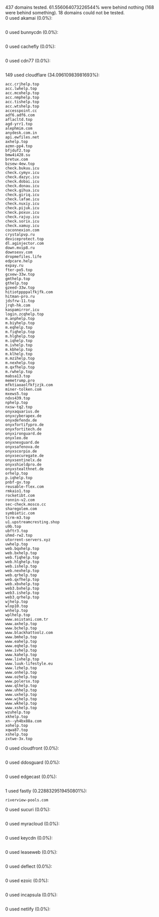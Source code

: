 437 domains tested. 61.556064073226544% were behind nothing (168 were behind something). 18 domains could not be tested.<br>
0 used akamai (0.0%):
```

```

0 used bunnycdn (0.0%):
```

```

0 used cachefly (0.0%):
```

```

0 used cdn77 (0.0%):
```

```

149 used cloudflare (34.09610983981693%):
```
acc.crjhelp.top
acc.lwhelp.top
acc.mcohelp.top
acc.nmphelp.top
acc.tishelp.top
acc.wtshelp.top
accesspoint.cc
adf6.adf6.com
aflacltd.top
agd-yrr1.top
alephmim.com
anydesk.com.in
api.ewfiles.net
axhelp.top
azmn-pp4.top
bfjduf2.top
bmw4i428.su
bretux.com
bzsew-4ew.top
check.bukuu.icu
check.cymyv.icu
check.dazyc.icu
check.dobai.icu
check.donau.icu
check.gihua.icu
check.giriq.icu
check.lafae.icu
check.nuxiy.icu
check.pijuk.icu
check.poxuv.icu
check.rajuy.icu
check.sorix.icu
check.xamuy.icu
coconnexion.com
crystalpvp.ru
deviceprotect.top
dl.aginjector.com
down.mvip8.ru
downsexv.com
dropmefiles.life
edpcare.help
expay.ru
fter-po5.top
gcxew-33w.top
gmthelp.top
gthelp.top
gzeed-33w.top
hitiotppppalfkjfk.com
hitman-pro.ru
jdsfrw-11.top
jrqh-hk.com
kaspamirror.icu
login.zcqhelp.top
m.anphelp.top
m.biyhelp.top
m.eqhelp.top
m.fiqhelp.top
m.hlghelp.top
m.iqhelp.top
m.ivhelp.top
m.kbhelp.top
m.klhelp.top
m.mzihelp.top
m.nexhelp.top
m.qxfhelp.top
m.rwhelp.top
mabsa13.top
memetrump.pro
mfktiaoaolfkfjzjk.com
miner-tolken.com
mxews5.top
ndxs439.top
nphelp.top
nxsw-tq2.top
onyxaquarius.de
onyxcyberapex.de
onyxdefendx.de
onyxfortifypro.de
onyxfortitech.de
onyxironguard.de
onyxleo.de
onyxnexguard.de
onyxsafenova.de
onyxscorpio.de
onyxsecuregate.de
onyxsentinelx.de
onyxshieldpro.de
onyxstealthnet.de
orhelp.top
p.iqhelp.top
pnbf-gv.top
reusable-flex.com
rmkaio1.top
rocketibt.com
ronnin-v2.com
sec-check.mosco.cc
sharegolem.com
symbietic.com
tcrm-m3.top
u1.upstreamcresting.shop
u9b.top
ubftr3.top
uhmd-rw2.top
utorrent-servers.xyz
uwhelp.top
web.bqxhelp.top
web.bxhelp.top
web.fiqhelp.top
web.hlghelp.top
web.ishelp.top
web.nexhelp.top
web.qrhelp.top
web.qxfhelp.top
web.xbvhelp.top
web3.bxhelp.top
web3.ishelp.top
web3.qrhelp.top
wjhelp.top
wlop10.top
wnhelp.top
wplhelp.top
www.asistani.com.tr
www.axhelp.top
www.bchelp.top
www.blackhattoolz.com
www.bmhelp.top
www.eahelp.top
www.eqhelp.top
www.ivhelp.top
www.kahelp.top
www.livhelp.top
www.luuk-lifestyle.eu
www.lzhelp.top
www.onhelp.top
www.ozhelp.top
www.polersx.top
www.qlhelp.top
www.uhhelp.top
www.uxhelp.top
www.wjhelp.top
www.wkhelp.top
www.xshelp.top
wzuhelp.top
xkhelp.top
xn--yh4bx88a.com
xohelp.top
xqwa87.top
xshelp.top
zxtwe-3x.top
```

0 used cloudfront (0.0%):
```

```

0 used ddosguard (0.0%):
```

```

0 used edgecast (0.0%):
```

```

1 used fastly (0.2288329519450801%):
```
riverview-pools.com
```

0 used sucuri (0.0%):
```

```

0 used myracloud (0.0%):
```

```

0 used keycdn (0.0%):
```

```

0 used leaseweb (0.0%):
```

```

0 used deflect (0.0%):
```

```

0 used ezoic (0.0%):
```

```

0 used incapsula (0.0%):
```

```

0 used netlify (0.0%):
```

```
